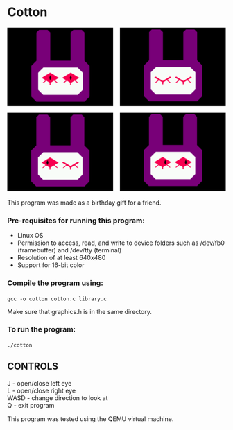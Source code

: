 # Cotton

![Example of program in use](https://github.com/minustree/cotton/blob/main/cotton_face.png)

This program was made as a birthday gift for a friend.

### Pre-requisites for running this program:
- Linux OS
- Permission to access, read, and write to device folders such as /dev/fb0 (framebuffer) and /dev/tty (terminal)
- Resolution of at least 640x480
- Support for 16-bit color

### Compile the program using:
`gcc -o cotton cotton.c library.c`

Make sure that graphics.h is in the same directory.

### To run the program:
 `./cotton`

## CONTROLS
J - open/close left eye <br>
L - open/close right eye <br>
WASD - change direction to look at <br>
Q - exit program

This program was tested using the QEMU virtual machine.
